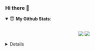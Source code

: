 ### Hi there 👋


<details open>
 <summary> 😇 <b>My Github Stats</b>: </summary>
<br>
<p align = "center">
  <img src = "https://github-readme-stats.vercel.app/api?username=prasannathapa&show_icons=true&theme=tokyonight&line_height=27">
  <img src = "https://github-readme-stats.vercel.app/api/top-langs/?username=prasannathapa&hide=css,html&theme=tokyonight">
</p>

</details>

<details> 
